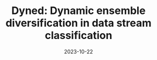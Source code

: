---
title: "Dyned: Dynamic ensemble diversification in data stream classification"
collection: publications
category: conferences
permalink: /publication/DynED
date: 2023-10-22
venue: 'CIKM 2023'
paperurl: 'https://dl.acm.org/doi/abs/10.1145/3583780.3615266'
bibtexurl: 'http://soheilabadifard.github.io/files/bibtex1.bib'
citation: 'Soheil Abadifard, Sepehr Bakhshi, Sanaz Gheibuni, and Fazli Can. 2023. DynED: Dynamic Ensemble Diversification in Data Stream Classification. In Proceedings of the 32nd ACM International Conference on Information and Knowledge Management (CIKM 2023). Association for Computing Machinery, New York, NY, USA, 3707–3711. https://doi.org/10.1145/3583780.3615266'
---